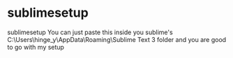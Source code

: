 # sublimesetup
sublimesetup
You can just paste this inside you sublime's C:\Users\hinge_y\AppData\Roaming\Sublime Text 3 folder and you are good to go with my setup

